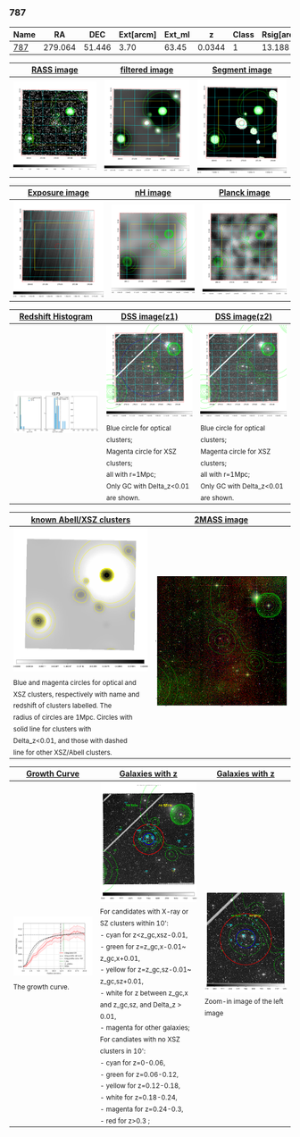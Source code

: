 <div STYLE="page-break-after: always;"></div>

### 787

|Name          |RA          |DEC      | Ext[arcm] | Ext_ml | z    | Class| Rsig[arcmin] | CRsig[c/s] | CR500[c/s] | R500[Mpc] |L500[erg/s]|F500[erg/s/cm^2]| M500[Msun]|Tx[keV]|beta|GC(XSZ,Delta_z<0.01)| GC(OPT,Delta_z<0.01)|GC|alias|
|--------------|------------|------------|---|---|-----------|--------|------|------|----|----|----|----|----|----|----|----|----|----|---|
|[787](script/787.md)     | 279.064       | 51.446       | 3.70    | 63.45   | 0.0344 | 1   | 13.188 |0.101 |0.100 |0.500 |3.766e+42 |1.377e-12 |3.673e+13 |1.166 |0.711 |-, |N, |-, |t175|

|[RASS image](../image/787/787_img.pdf)|[filtered image](../image/787/787_fil.pdf)|[Segment image](../image/787/787_seg.pdf)|
|-------------------|--------------------|-------------------|
| <img src="../image/787/787_img.png" width="300">  | <img src="../image/787/787_fil.png" width="300">   | <img src="../image/787/787_seg.png" width="300">  |

|[Exposure image](../image/787/787_mex.pdf)| [nH image](../image/787/787_nh.pdf)| [Planck image](../image/787/787_p.pdf)|
|-------------------|--------------------|-------------------|
|<img src="../image/787/787_mex.png" width="300">   | <img src="../image/787/787_nh.png" width="300">    | <img src="../image/787/787_p.png" width="300"> |

|[Redshift Histogram](../image/787/787_zg.pdf) | [DSS image(z1)](../image/787/787_dss_z1.pdf)      |  [DSS image(z2)](../image/787/787_dss_z2.pdf)    |
|-------------------|--------------------|-------------------|
|<img src="../image/787/787_zg.png" width="300"> |<img src="../image/787/787_dss_z1.png" width="300"> <sub><br>Blue circle for optical clusters; <br>Magenta circle for XSZ clusters; <br>all with r=1Mpc; <br>Only GC with Delta_z<0.01 are shown. </sub>| <img src="../image/787/787_dss_z2.png" width="300"><sub><br>Blue circle for optical clusters; <br>Magenta circle for XSZ clusters; <br>all with r=1Mpc; <br>Only GC with Delta_z<0.01 are shown. </sub> |

|[known Abell/XSZ clusters](../image/787/787_m.pdf) | [2MASS image](../image/787/787_2mass.pdf)      |
|-------------------|-------------------|
|<img src=../image/787/787_m.png width="300"> <sub><br>Blue and magenta circles for optical and <br>XSZ clusters, respectively with name and <br>redshift of clusters labelled. The <br>radius of circles are 1Mpc. Circles with <br>solid line for clusters with <br>Delta_z<0.01, and those with dashed <br>line for other XSZ/Abell clusters.        </sub>|<img src="../image/787/787_2mass.png" width="300">  |

|[Growth Curve](../image/787/787_gca_all.png) |[Galaxies with z](../image/787/787_opt_ned.pdf) |[Galaxies with z](../image/787/787_opt_ned_zoom.pdf) |
|-------------------|-------------------|-------------------|
| <img src="../image/787/787_gca_all.png" width="300"> <sub><br>The growth curve.</sub>| <img src=../image/787/787_opt_ned.png width="300"> <br><sub> For candidates with X-ray or SZ clusters within 10': <br> - cyan for z<z_gc,xsz-0.01, <br> - green for z=z_gc,x-0.01~ z_gc,x+0.01, <br> - yellow for z=z_gc,sz-0.01~ z_gc,sz+0.01, <br> - white for z between z_gc,x and z_gc,sz, and Delta_z > 0.01, <br> - magenta for other galaxies; <br>For candiates with no XSZ clusters in 10': <br> - cyan for z=0-0.06, <br> - green for z=0.06-0.12, <br> - yellow for z=0.12-0.18, <br> - white for z=0.18-0.24, <br> - magenta for z=0.24-0.3, <br> - red for z>0.3 ;  </sub>|<img src=../image/787/787_opt_ned_zoom.png width="300">  <br><sub> Zoom-in image of the left image</sub>|




